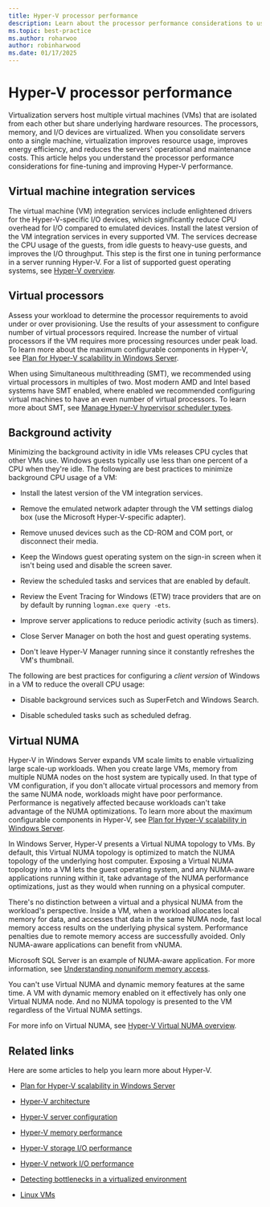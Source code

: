 ```yaml
---
title: Hyper-V processor performance
description: Learn about the processor performance considerations to use for tuning and improving Hyper-V performance.
ms.topic: best-practice
ms.author: roharwoo
author: robinharwood
ms.date: 01/17/2025
---
```


# Hyper-V processor performance

Virtualization servers host multiple virtual machines (VMs) that are isolated from each other but share underlying hardware resources. The processors, memory, and I/O devices are virtualized. When you consolidate servers onto a single machine, virtualization improves resource usage, improves energy efficiency, and reduces the servers' operational and maintenance costs. This article helps you understand the processor performance considerations for fine-tuning and improving Hyper-V performance.

## Virtual machine integration services

The virtual machine (VM) integration services include enlightened drivers for the Hyper-V-specific I/O devices, which significantly reduce CPU overhead for I/O compared to emulated devices. Install the latest version of the VM integration services in every supported VM. The services decrease the CPU usage of the guests, from idle guests to heavy-use guests, and improves the I/O throughput. This step is the first one in tuning performance in a server running Hyper-V. For a list of supported guest operating systems, see [Hyper-V overview](/previous-versions/windows/it-pro/windows-server-2012-R2-and-2012/hh831531(v=ws.11)).

## Virtual processors

Assess your workload to determine the processor requirements to avoid under or over provisioning. Use the results of your assessment to configure number of virtual processors required. Increase the number of virtual processors if the VM requires more processing resources under peak load. To learn more about the maximum configurable components in Hyper-V, see [Plan for Hyper-V scalability in Windows Server](../../../../virtualization/hyper-v/maximum-scale-limits.md).

When using Simultaneous multithreading (SMT), we recommended using virtual processors in multiples of two. Most modern AMD and Intel based systems have SMT enabled, where enabled we recommended configuring virtual machines to have an even number of virtual processors. To learn more about SMT, see [Manage Hyper-V hypervisor scheduler types](../../../../virtualization/hyper-v/manage/manage-hyper-v-scheduler-types.md).

## Background activity

Minimizing the background activity in idle VMs releases CPU cycles that other VMs use. Windows guests typically use less than one percent of a CPU when they're idle. The following are best practices to minimize background CPU usage of a VM:

- Install the latest version of the VM integration services.

- Remove the emulated network adapter through the VM settings dialog box (use the Microsoft Hyper-V-specific adapter).

- Remove unused devices such as the CD-ROM and COM port, or disconnect their media.

- Keep the Windows guest operating system on the sign-in screen when it isn't being used and disable the screen saver.

- Review the scheduled tasks and services that are enabled by default.

- Review the Event Tracing for Windows (ETW) trace providers that are on by default by running `logman.exe query -ets`.

- Improve server applications to reduce periodic activity (such as timers).

- Close Server Manager on both the host and guest operating systems.

- Don't leave Hyper-V Manager running since it constantly refreshes the VM's thumbnail.

The following are best practices for configuring a *client version* of Windows in a VM to reduce the overall CPU usage:

- Disable background services such as SuperFetch and Windows Search.

- Disable scheduled tasks such as scheduled defrag.

## Virtual NUMA

Hyper-V in Windows Server expands VM scale limits to enable virtualizing large scale-up workloads. When you create large VMs, memory from multiple NUMA nodes on the host system are typically used. In that type of VM configuration, if you don't allocate virtual processors and memory from the same NUMA node, workloads might have poor performance. Performance is negatively affected because workloads can't take advantage of the NUMA optimizations. To learn more about the maximum configurable components in Hyper-V, see [Plan for Hyper-V scalability in Windows Server](../../../../virtualization/hyper-v/maximum-scale-limits.md).

In Windows Server, Hyper-V presents a Virtual NUMA topology to VMs. By default, this Virtual NUMA topology is optimized to match the NUMA topology of the underlying host computer. Exposing a Virtual NUMA topology into a VM lets the guest operating system, and any NUMA-aware applications running within it, take advantage of the NUMA performance optimizations, just as they would when running on a physical computer.

There's no distinction between a virtual and a physical NUMA from the workload's perspective. Inside a VM, when a workload allocates local memory for data, and accesses that data in the same NUMA node, fast local memory access results on the underlying physical system. Performance penalties due to remote memory access are successfully avoided. Only NUMA-aware applications can benefit from vNUMA.

Microsoft SQL Server is an example of NUMA-aware application. For more information, see [Understanding nonuniform memory access](/previous-versions/sql/sql-server-2008-r2/ms178144(v=sql.105)).

You can't use Virtual NUMA and dynamic memory features at the same time. A VM with dynamic memory enabled on it effectively has only one Virtual NUMA node. And no NUMA topology is presented to the VM regardless of the Virtual NUMA settings.

For more info on Virtual NUMA, see [Hyper-V Virtual NUMA overview](/previous-versions/windows/it-pro/windows-server-2012-R2-and-2012/dn282282(v=ws.11)).

## Related links

Here are some articles to help you learn more about Hyper-V.

- [Plan for Hyper-V scalability in Windows Server](../../../../virtualization/hyper-v/maximum-scale-limits.md)

- [Hyper-V architecture](architecture.md)

- [Hyper-V server configuration](configuration.md)

- [Hyper-V memory performance](memory-performance.md)

- [Hyper-V storage I/O performance](storage-io-performance.md)

- [Hyper-V network I/O performance](network-io-performance.md)

- [Detecting bottlenecks in a virtualized environment](detecting-virtualized-environment-bottlenecks.md)

- [Linux VMs](linux-virtual-machine-considerations.md)
